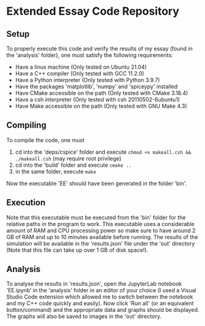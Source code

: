 # Extended Essay Code Repository

## Setup

To properly execute this code and verify the results of my essay (found in the 'analysis' folder), one must satisfy the following requirements:

- Have a linux machine (Only tested on Ubuntu 21.04)
- Have a C++ compiler (Only tested with GCC 11.2.0)
- Have a Python interpreter (Only tested with Python 3.9.7)
- Have the packages 'matplotlib', 'numpy' and 'spiceypy' installed
- Have CMake accessible on the path (Only tested with CMake 3.18.4)
- Have a csh interpreter (Only tested with csh 20110502-6ubuntu1)
- Have Make accessible on the path (Only tested with GNU Make 4.3)

## Compiling

To compile the code, one must

1. cd into the 'deps/cspice' folder and execute `chmod +x makeall.csh && ./makeall.csh` (may require root privilege)
2. cd into the 'build' folder and execute `cmake ..`
3. in the same folder, execute `make`

Now the executable 'EE' should have been generated in the folder 'bin'.

## Execution

Note that this executable must be executed from the 'bin' folder for the relative paths in the program to work. This executable uses a considerable amount of RAM and CPU processing power so make sure to have around 2 GB of RAM and up to 10 minutes available before running. The results of the simulation will be available in the 'results.json' file under the 'out' directory (Note that this file can take up over 1 GB of disk space!).

## Analysis

To analyse the results in 'results.json', open the JupyterLab notebook 'EE.ipynb' in the 'analysis' folder in an editor of your choice (I used a Visual Studio Code extension which allowed me to switch between the notebook and my C++ code quickly and easily). Now click 'Run all' (or an equivalent button/command) and the appropriate data and graphs should be displayed. The graphs will also be saved to images in the 'out' directory.